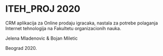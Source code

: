 # ITEH_PROJ 2020

CRM aplikacija za Online prodaju igracaka, nastala za potrebe polaganja Internet tehnologija na Fakultetu organizacionih nauka.

Jelena Mladenovic & Bojan Miletic

Beograd 2020.

